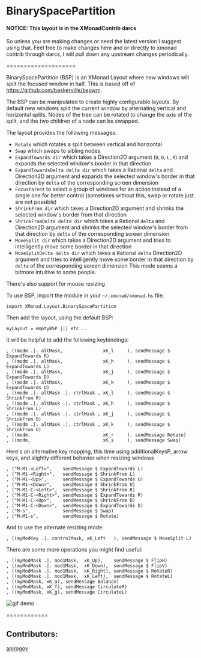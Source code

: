 BinarySpacePartition
====================

#### NOTICE: This layout is in the XMonadContrib darcs
So unless you are making changes or need the latest version I suggest using that. Feel free to make changes
here and or directly to xmonad contrib through darcs, I will pull down any upstream changes periodically.

====================

BinarySpacePartition (BSP) is an XMonad Layout where new windows will split the focused window in half. 
This is based off of https://github.com/baskerville/bspwm.

The BSP can be manipulated to create highly configurable layouts. By default new windows split the
current window by alternating vertical and horizontal splits. Nodes of the tree can be rotated to change the
axis of the split, and the two children of a node can be swapped. 

The layout provides the following messages:

* `Rotate` which rotates a split between vertical and horizontal
* `Swap` which swaps to sibling nodes
* `ExpandTowards dir` which takes a Direction2D argument (`U`, `D`, `L`, `R`) and expands the selected window's border
in that direction
* `ExpandTowardsDelta delta dir` which takes a Rational `delta` and Direction2D argument and expands the selected window's border in that direction by `delta` of the corresponding screen dimension
* `FocusParent` to select a group of windows for an action instead of a single one for better control (sometimes without this, swap or rotate just are not possible)
* `ShrinkFrom dir` which takes a Direction2D argument and shrinks the selected window's border from that direction
* `ShrinkFromDelta delta dir` which takes a Rational `delta` and Direction2D argument and shrinks the selected window's border from that direction by `delta` of the corresponding screen dimension
* `MoveSplit dir` which takes a Direction2D argument and tries to intelligently move some border in that direction
* `MoveSplitDelta delta dir` which takes a Rational `delta` Direction2D argument and tries to intelligently move some border in that direction by `delta` of the corresponding screen dimension
  This mode seems a bitmore intuitive to some people.

There's also support for mouse resizing

To use BSP, import the module in your `~/.xmonad/xmonad.hs` file:

```
import XMonad.Layout.BinarySpacePartition
```

Then add the layout, using the default BSP:

``` 
myLayout = emptyBSP ||| etc ..
```

It will be helpful to add the following keybindings:

```
, ((modm .|. altMask,               xK_l     ), sendMessage $ ExpandTowards R)
, ((modm .|. altMask,               xK_h     ), sendMessage $ ExpandTowards L)
, ((modm .|. altMask,               xK_j     ), sendMessage $ ExpandTowards D)
, ((modm .|. altMask,               xK_k     ), sendMessage $ ExpandTowards U)
, ((modm .|. altMask .|. ctrlMask , xK_l     ), sendMessage $ ShrinkFrom R)
, ((modm .|. altMask .|. ctrlMask , xK_h     ), sendMessage $ ShrinkFrom L)
, ((modm .|. altMask .|. ctrlMask , xK_j     ), sendMessage $ ShrinkFrom D)
, ((modm .|. altMask .|. ctrlMask , xK_k     ), sendMessage $ ShrinkFrom U)
, ((modm,                           xK_r     ), sendMessage Rotate)
, ((modm,                           xK_s     ), sendMessage Swap)
```

Here's an alternative key mapping, this time using additionalKeysP,
arrow keys, and slightly different behavior when resizing windows

```
, ("M-M1-<Left>",    sendMessage $ ExpandTowards L)
, ("M-M1-<Right>",   sendMessage $ ShrinkFrom L)
, ("M-M1-<Up>",      sendMessage $ ExpandTowards U)
, ("M-M1-<Down>",    sendMessage $ ShrinkFrom U)
, ("M-M1-C-<Left>",  sendMessage $ ShrinkFrom R)
, ("M-M1-C-<Right>", sendMessage $ ExpandTowards R)
, ("M-M1-C-<Up>",    sendMessage $ ShrinkFrom D)
, ("M-M1-C-<Down>",  sendMessage $ ExpandTowards D)
, ("M-s",            sendMessage $ Swap)
, ("M-M1-s",         sendMessage $ Rotate)
```

And to use the alternate resizing mode:

```
, ((myModKey .|. controlMask, xK_Left   ), sendMessage $ MoveSplit L)
```

There are some more operations you might find useful:
```
, ((myModMask .|. mod1Mask,  xK_Up),    sendMessage $ FlipH)
, ((myModMask .|. mod1Mask,  xK_Down),  sendMessage $ FlipV)
, ((myModMask .|. mod1Mask,  xK_Right), sendMessage $ RotateR)
, ((myModMask .|. mod1Mask,  xK_Left),  sendMessage $ RotateL)
, ((myModMask, xK_a), sendMessage Balance)
, ((myModMask, xK_f), sendMessage CirculateR)
, ((myModMask, xK_g), sendMessage CirculateL)
```

![gif demo](http://i.imgur.com/6VpHKAU.gif)

============

## Contributors:

[apirogov](https://github.com/apirogov)
